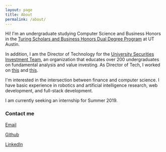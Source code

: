 ```yaml
---
layout: page
title: About
permalink: /about/
---
```


Hi! I'm an undergraduate studying Computer Science and Business Honors in the [Turing Scholars and Business Honors Dual Degree Program](http://csb.utexas.edu) at UT Austin.

In addition, I am the Director of Technology for the [University Securities Investment Team](https://www.texasusit.org), an organization that educates over 200 undergraduates on fundamental analysis and value investing. As Director of Tech, I worked on [this](http://vote.texasusit.org) and [this](http://signin.texasusit.org).

I'm interested in the intersection between finance and computer science. I have basic experience in robotics and artificial intelligence research, web development, and full-stack development.

I am currently seeking an internship for Summer 2019.

### Contact me

[Email](mailto:jesshuang513@gmail.com)

[Github](https://github.com/jessicahuang513/)

[LinkedIn](http://www.linkedin.com/in/jessica-huang-cs)